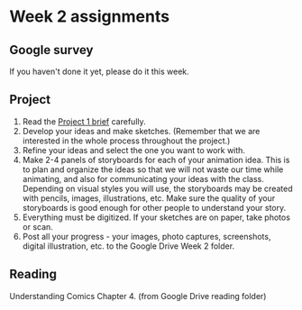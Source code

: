 # Week 2 assignments

## Google survey
If you haven't done it yet, please do it this week.

## Project
1. Read the [Project 1 brief](proj-loop.md) carefully.
1. Develop your ideas and make sketches. (Remember that we are interested in the whole process throughout the project.)
1. Refine your ideas and select the one you want to work with.
1. Make 2-4 panels of storyboards for each of your animation idea. This is to plan and organize the ideas so that we will not waste our time while animating, and also for communicating your ideas with the class. Depending on visual styles you will use, the storyboards may be created with pencils, images, illustrations, etc. Make sure the quality of your storyboards is good enough for other people to understand your story. 
1. Everything must be digitized. If your sketches are on paper, take photos or scan.
1. Post all your progress - your images, photo captures, screenshots, digital illustration, etc. to the Google Drive Week 2 folder. 

## Reading
Understanding Comics Chapter 4. (from Google Drive reading folder)

